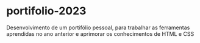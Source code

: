 # portifolio-2023
Desenvolvimento de um portifólio pessoal, para trabalhar as ferramentas aprendidas no ano anterior e aprimorar os conhecimentos de HTML e CSS
